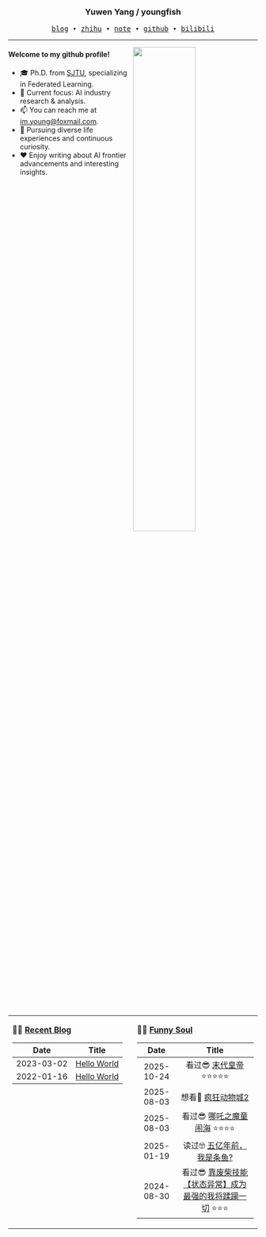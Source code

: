 <h3 align="center"> Yuwen Yang / youngfish </h3>

<p align="center">
  <samp>
    <a href="https://youngfish42.github.io/blog">blog</a> ∙
    <a href="https://www.zhihu.com/people/youngfish42">zhihu</a> ∙
    <a href="https://youngfish42.github.io/note">note</a> ∙
    <a href="https://github.com/youngfish42">github</a> ∙ 
    <a href="https://space.bilibili.com/38135278">bilibili</a>
  </samp>
</p>



---

<img align="right" src="https://github-readme-stats-gamma-ochre.vercel.app/api?username=youngfish42&show_icons=true&hide_border=true&theme=swift" width="50%">


#### Welcome to my github profile!
<!-- languages:start -->
<!-- prettier-ignore-start -->
<!-- markdownlint-disable -->

- 🎓 Ph.D. from [SJTU](https://www.sjtu.edu.cn/), specializing in Federated Learning.
- 💼 Current focus: AI industry research & analysis.
- 📫 You can reach me at [im.young@foxmail.com](mailto:im.young@foxmail.com).
- 🎨 Pursuing diverse life experiences and continuous curiosity.
- ❤️ Enjoy writing about AI frontier advancements and interesting insights.



<!-- markdownlint-restore -->
<!-- prettier-ignore-end -->
<!-- languages:end -->

<table width="100%" align="center" padding="0" margin="0">
<tr>
<td valign="top" width="50%">

**🤹‍♀️ <a href="https://youngfish42.github.io/blog" target="_blank">Recent Blog</a>**

<!-- START_SECTION:blog -->
| Date | Title |
| :-: | :---: |
| 2023-03-02 | <a href='https://youngfish42.github.io/blog/posts/test/' target='_blank'>Hello World</a> |
| 2022-01-16 | <a href='https://youngfish42.github.io/blog/posts/hello-world/' target='_blank'>Hello World</a> |
<!-- END_SECTION:blog -->

</td>
<td valign="top" width="50%">

**🤾‍♂️ <a href="https://www.douban.com/people/187848884/" target="_blank">Funny Soul</a>**

<!-- START_SECTION:douban -->
| Date | Title |
| :-: | :---: |
| 2025-10-24 | 看过😎 <a href='https://movie.douban.com/subject/1293172/' target='_blank'>末代皇帝</a> ⭐⭐⭐⭐⭐ |
| 2025-08-03 | 想看🤔 <a href='https://movie.douban.com/subject/26817136/' target='_blank'>疯狂动物城2</a>  |
| 2025-08-03 | 看过😎 <a href='https://movie.douban.com/subject/34780991/' target='_blank'>哪吒之魔童闹海</a> ⭐⭐⭐⭐ |
| 2025-01-19 | 读过🤓 <a href='https://book.douban.com/subject/37129513/' target='_blank'>五亿年前，我是条鱼?</a>  |
| 2024-08-30 | 看过😎 <a href='https://movie.douban.com/subject/35778548/' target='_blank'>靠废柴技能【状态异常】成为最强的我将蹂躏一切</a> ⭐⭐⭐ |
<!-- END_SECTION:douban -->

</td>
</tr>


</table>

